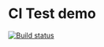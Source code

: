 # CI Test demo

[![Build status](https://ci.appveyor.com/api/projects/status/i9sftuwxlty5vc5c?svg=true)](https://ci.appveyor.com/project/saunindm/ajs-homeworks-06-2)